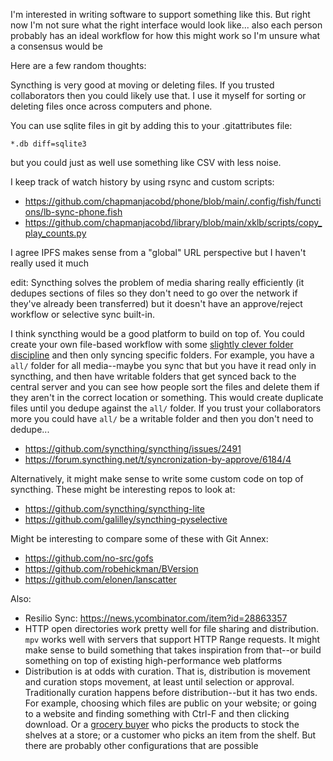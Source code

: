 I'm interested in writing software to support something like this. But right now I'm not sure what the right interface would look like... also each person probably has an ideal workflow for how this might work so I'm unsure what a consensus would be

Here are a few random thoughts:

Syncthing is very good at moving or deleting files. If you trusted collaborators then you could likely use that. I use it myself for sorting or deleting files once across computers and phone.

You can use sqlite files in git by adding this to your .gitattributes file:

    *.db diff=sqlite3

but you could just as well use something like CSV with less noise.

I keep track of watch history by using rsync and custom scripts:

- https://github.com/chapmanjacobd/phone/blob/main/.config/fish/functions/lb-sync-phone.fish
- https://github.com/chapmanjacobd/library/blob/main/xklb/scripts/copy_play_counts.py

I agree IPFS makes sense from a "global" URL perspective but I haven't really used it much

edit: Syncthing solves the problem of media sharing really efficiently (it dedupes sections of files so they don't need to go over the network if they've already been transferred) but it doesn't have an approve/reject workflow or selective sync built-in. 

I think syncthing would be a good platform to build on top of. You could create your own file-based workflow with some [slightly clever folder discipline](https://github.com/chapmanjacobd/computer/blob/main/bin/mktree.py) and then only syncing specific folders. For example, you have a `all/` folder for all media--maybe you sync that but you have it read only in syncthing, and then have writable folders that get synced back to the central server and you can see how people sort the files and delete them if they aren't in the correct location or something. This would create duplicate files until you dedupe against the `all/` folder. If you trust your collaborators more you could have `all/` be a writable folder and then you don't need to dedupe...

- https://github.com/syncthing/syncthing/issues/2491
- https://forum.syncthing.net/t/syncronization-by-approve/6184/4

Alternatively, it might make sense to write some custom code on top of syncthing. These might be interesting repos to look at:

- https://github.com/syncthing/syncthing-lite
- https://github.com/galilley/syncthing-pyselective

Might be interesting to compare some of these with Git Annex:

- https://github.com/no-src/gofs
- https://github.com/robehickman/BVersion
- https://github.com/elonen/lanscatter

Also:

- Resilio Sync: https://news.ycombinator.com/item?id=28863357
- HTTP open directories work pretty well for file sharing and distribution. `mpv` works well with servers that support HTTP Range requests. It might make sense to build something that takes inspiration from that--or build something on top of existing high-performance web platforms
- Distribution is at odds with curation. That is, distribution is movement and curation stops movement, at least until selection or approval. Traditionally curation happens before distribution--but it has two ends. For example, choosing which files are public on your website; or going to a website and finding something with Ctrl-F and then clicking download. Or a [grocery buyer](https://curtisfood.com/buyer-grocery/) who picks the products to stock the shelves at a store; or a customer who picks an item from the shelf. But there are probably other configurations that are possible
